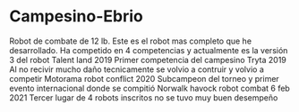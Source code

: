# Campesino-Ebrio
Robot de combate de 12 lb.
Este es el robot mas completo que he desarrollado.
Ha competido en 4 competencias y actualmente es la versión 3 del robot
Talent land 2019
Primer competencia del campesino
Tryta 2019
Al no recivir mucho daño tecnicamente se volvio a contruir y volvio a competir
Motorama robot conflict 2020
Subcampeon del torneo y primer evento internacional donde se compitió
Norwalk havock robot combat 6 feb 2021
Tercer lugar de 4 robots inscritos no se tuvo muy buen desempeño
